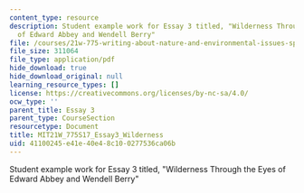 ```yaml
---
content_type: resource
description: Student example work for Essay 3 titled, "Wilderness Through the Eyes
  of Edward Abbey and Wendell Berry"
file: /courses/21w-775-writing-about-nature-and-environmental-issues-spring-2017/41100245e41e40e48c100277536ca06b_MIT21W_775S17_Essay3_Wilderness.pdf
file_size: 311064
file_type: application/pdf
hide_download: true
hide_download_original: null
learning_resource_types: []
license: https://creativecommons.org/licenses/by-nc-sa/4.0/
ocw_type: ''
parent_title: Essay 3
parent_type: CourseSection
resourcetype: Document
title: MIT21W_775S17_Essay3_Wilderness
uid: 41100245-e41e-40e4-8c10-0277536ca06b
---
```

Student example work for Essay 3 titled, "Wilderness Through the Eyes of Edward Abbey and Wendell Berry"